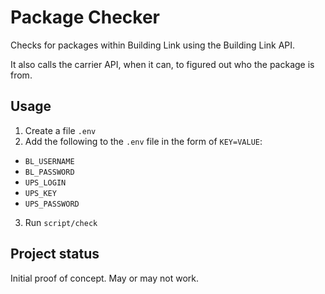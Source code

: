 # Package Checker

Checks for packages within Building Link using the Building Link API.

It also calls the carrier API, when it can, to figured out who the package is from.

## Usage

1. Create a file `.env`
2. Add the following to the `.env` file in the form of `KEY=VALUE`:
  * `BL_USERNAME`
  * `BL_PASSWORD`
  * `UPS_LOGIN`
  * `UPS_KEY`
  * `UPS_PASSWORD`
3. Run `script/check`

## Project status

Initial proof of concept. May or may not work.
